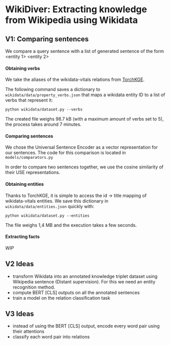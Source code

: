 # WikiDiver: Extracting knowledge from Wikipedia using Wikidata

## V1: Comparing sentences

We compare a query sentence with a list of generated sentence of the form <entity 1> <verb> <entity 2>

#### Obtaining verbs

We take the aliases of the wikidata-vitals relations from [TorchKGE](https://torchkge.readthedocs.io/en/latest/).

The following command saves a dictionary to ```wikidata/data/property_verbs.json``` that maps a wikidata entity ID to a list of verbs that represent it:

    python wikidata/dataset.py --verbs

The created file weighs 98.7 kB (with a maximum amount of verbs set to 5), the process takes around 7 minutes.

#### Comparing sentences

We chose the Universal Sentence Encoder as a vector representation for our sentences.
The code for this comparison is located in ```models/comparators.py```

In order to compare two sentences together, we use the cosine similarity of their USE representations.

#### Obtaining entities

Thanks to TorchKGE, it is simple to access the id -> title mapping of wikidata-vitals entities.
We save this dictionary in ```wikidata/data/entities.json``` quickly with:
    
    python wikidata/dataset.py --entities

The file weighs 1,4 MB and the execution takes a few seconds.

#### Extracting facts

*WIP*

## V2 Ideas

- transform Wikidata into an annotated knowledge triplet dataset using Wikipedia sentence (Distant supervision). For this we need an entity recognition method.
- compute BERT [CLS] outputs on all the annotated sentences
- train a model on the relation classification task

## V3 Ideas

- instead of using the BERT [CLS] output, encode every word pair using their attentions
- classify each word pair into relations